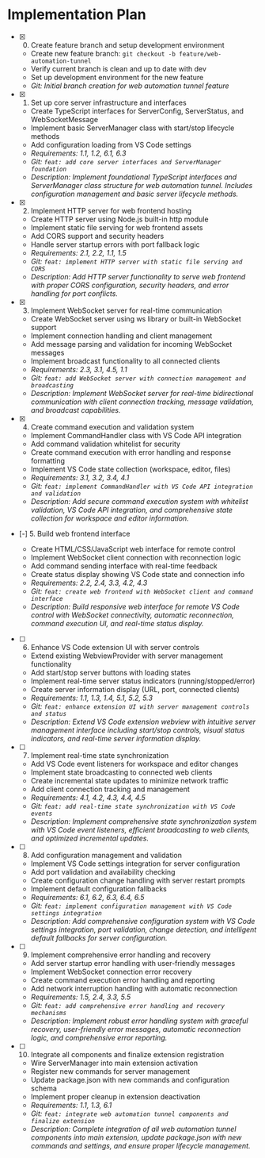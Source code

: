 # Implementation Plan

- [x] 0. Create feature branch and setup development environment





  - Create new feature branch: `git checkout -b feature/web-automation-tunnel`
  - Verify current branch is clean and up to date with dev
  - Set up development environment for the new feature
  - _Git: Initial branch creation for web automation tunnel feature_

- [x] 1. Set up core server infrastructure and interfaces





  - Create TypeScript interfaces for ServerConfig, ServerStatus, and WebSocketMessage
  - Implement basic ServerManager class with start/stop lifecycle methods
  - Add configuration loading from VS Code settings
  - _Requirements: 1.1, 1.2, 6.1, 6.3_
  - _Git: `feat: add core server interfaces and ServerManager foundation`_
  - _Description: Implement foundational TypeScript interfaces and ServerManager class structure for web automation tunnel. Includes configuration management and basic server lifecycle methods._

- [x] 2. Implement HTTP server for web frontend hosting





  - Create HTTP server using Node.js built-in http module
  - Implement static file serving for web frontend assets
  - Add CORS support and security headers
  - Handle server startup errors with port fallback logic
  - _Requirements: 2.1, 2.2, 1.1, 1.5_
  - _Git: `feat: implement HTTP server with static file serving and CORS`_
  - _Description: Add HTTP server functionality to serve web frontend with proper CORS configuration, security headers, and error handling for port conflicts._

- [x] 3. Implement WebSocket server for real-time communication





  - Create WebSocket server using ws library or built-in WebSocket support
  - Implement connection handling and client management
  - Add message parsing and validation for incoming WebSocket messages
  - Implement broadcast functionality to all connected clients
  - _Requirements: 2.3, 3.1, 4.5, 1.1_
  - _Git: `feat: add WebSocket server with connection management and broadcasting`_
  - _Description: Implement WebSocket server for real-time bidirectional communication with client connection tracking, message validation, and broadcast capabilities._

- [x] 4. Create command execution and validation system





  - Implement CommandHandler class with VS Code API integration
  - Add command validation whitelist for security
  - Create command execution with error handling and response formatting
  - Implement VS Code state collection (workspace, editor, files)
  - _Requirements: 3.1, 3.2, 3.4, 4.1_
  - _Git: `feat: implement CommandHandler with VS Code API integration and validation`_
  - _Description: Add secure command execution system with whitelist validation, VS Code API integration, and comprehensive state collection for workspace and editor information._

- [-] 5. Build web frontend interface



  - Create HTML/CSS/JavaScript web interface for remote control
  - Implement WebSocket client connection with reconnection logic
  - Add command sending interface with real-time feedback
  - Create status display showing VS Code state and connection info
  - _Requirements: 2.2, 2.4, 3.3, 4.2, 4.3_
  - _Git: `feat: create web frontend with WebSocket client and command interface`_
  - _Description: Build responsive web interface for remote VS Code control with WebSocket connectivity, automatic reconnection, command execution UI, and real-time status display._

- [ ] 6. Enhance VS Code extension UI with server controls
  - Extend existing WebviewProvider with server management functionality
  - Add start/stop server buttons with loading states
  - Implement real-time server status indicators (running/stopped/error)
  - Create server information display (URL, port, connected clients)
  - _Requirements: 1.1, 1.3, 1.4, 5.1, 5.2, 5.3_
  - _Git: `feat: enhance extension UI with server management controls and status`_
  - _Description: Extend VS Code extension webview with intuitive server management interface including start/stop controls, visual status indicators, and real-time server information display._

- [ ] 7. Implement real-time state synchronization
  - Add VS Code event listeners for workspace and editor changes
  - Implement state broadcasting to connected web clients
  - Create incremental state updates to minimize network traffic
  - Add client connection tracking and management
  - _Requirements: 4.1, 4.2, 4.3, 4.4, 4.5_
  - _Git: `feat: add real-time state synchronization with VS Code events`_
  - _Description: Implement comprehensive state synchronization system with VS Code event listeners, efficient broadcasting to web clients, and optimized incremental updates._

- [ ] 8. Add configuration management and validation
  - Implement VS Code settings integration for server configuration
  - Add port validation and availability checking
  - Create configuration change handling with server restart prompts
  - Implement default configuration fallbacks
  - _Requirements: 6.1, 6.2, 6.3, 6.4, 6.5_
  - _Git: `feat: implement configuration management with VS Code settings integration`_
  - _Description: Add comprehensive configuration system with VS Code settings integration, port validation, change detection, and intelligent default fallbacks for server configuration._

- [ ] 9. Implement comprehensive error handling and recovery
  - Add server startup error handling with user-friendly messages
  - Implement WebSocket connection error recovery
  - Create command execution error handling and reporting
  - Add network interruption handling with automatic reconnection
  - _Requirements: 1.5, 2.4, 3.3, 5.5_
  - _Git: `feat: add comprehensive error handling and recovery mechanisms`_
  - _Description: Implement robust error handling system with graceful recovery, user-friendly error messages, automatic reconnection logic, and comprehensive error reporting._

- [ ] 10. Integrate all components and finalize extension registration
  - Wire ServerManager into main extension activation
  - Register new commands for server management
  - Update package.json with new commands and configuration schema
  - Implement proper cleanup in extension deactivation
  - _Requirements: 1.1, 1.3, 6.1_
  - _Git: `feat: integrate web automation tunnel components and finalize extension`_
  - _Description: Complete integration of all web automation tunnel components into main extension, update package.json with new commands and settings, and ensure proper lifecycle management._